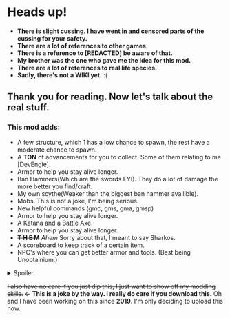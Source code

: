 # Heads up!
- **There is slight cussing. I have went in and censored parts of the cussing for your safety.**
- **There are a lot of references to other games.**
- **There is a reference to [REDACTED] be aware of that.**
- **My brother was the one who gave me the idea for this mod.**
- **There are a lot of references to real life species.**
- **Sadly, there's not a WIKI yet.** :(
## Thank you for reading. Now let's talk about the real stuff.
### This mod adds:
- A few structure, which 1 has a low chance to spawn, the rest have a moderate chance to spawn.
- A **TON** of advancements for you to collect. Some of them relating to me [DevEngie].
- Armor to help you stay alive longer.
- Ban Hammers(Which are the swords FYI). They do a lot of damage the more better you find/craft.
- My own scythe(Weaker than the biggest ban hammer availible).
- Mobs. This is not a joke, I'm being serious.
- New helpful commands (gmc, gms, gma, gmsp)
- Armor to help you stay alive longer.
- A Katana and a Battle Axe.
- Armor to help you stay alive longer.
- **~~T H E M~~** *Ahem* Sorry about that, I meant to say Sharkos.
- A scoreboard to keep track of a certain item.
- NPC's where you can get better armor and tools. (Best being Unobtainium.)



<details>
<summary>Spoiler</summary>

- A gamerule which if it is enabled, a new command is able to be used. It's for lore sake, chill out people. (/startdetectivemode)

</details>



~~I also have no care if you just dip this, I just want to show off my modding skills.~~ <- **This is a joke by the way. I really do care if you download this.** Oh and I have been working on this since **2019**. I'm only deciding to upload this now.
